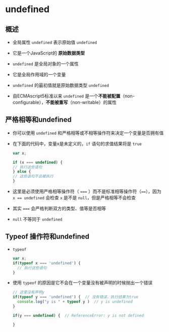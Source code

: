 # undefined

## 概述

+ 全局属性 `undefined` 表示原始值 `undefined`

+ 它是一个JavaScript的 **原始数据类型**

+ `undefined` 是全局对象的一个属性

+ 它是全局作用域的一个变量

+ `undefined` 的最初值就是原始数据类型 `undefined`

+ 自ECMAscript5标准以来 `undefined` 是一个**不能被配置**（non-configurable），**不能被重写**（non-writable）的属性

## 严格相等和undefined

+ 你可以使用 `undefined` 和严格相等或不相等操作符来决定一个变量是否拥有值

+ 在下面的代码中，变量x是未定义的，`if` 语句的求值结果将是 `true`

    ```js
    var x;

    if (x === undefined) {
    // 执行这些语句
    } else {
    // 这些语句不会被执行
    }
    ```

+ 这里是必须使用严格相等操作符（ `===` ）而不是标准相等操作符（`==`），因为 `x == undefined` 会检查 `x` 是不是 `null`，但是严格相等不会检查

+ 其实 `===` 会严格判断双方的类型、值等是否相等

+ `null` 不等同于 `undefined`

## Typeof 操作符和undefined

+ `typeof`

    ```js
    var x;
    if(typeof x === 'undefined') {
      // 执行这些语句
    }
    ```

+ 使用 `typeof` 的原因是它不会在一个变量没有被声明的时候抛出一个错误

    ```js
    // 这里没有声明y
    if(typeof y === 'undefined') {  // 没有错误，执行结果为true
      console.log("y is " + typeof y )  // y is undefined
    }

    if(y === undefined) {  // ReferenceError: y is not defined

    }
    ```
